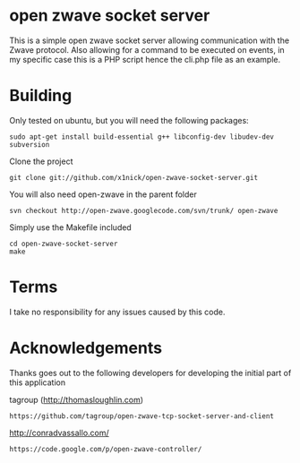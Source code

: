 open zwave socket server
========================

This is a simple open zwave socket server allowing communication with the Zwave protocol. Also allowing for a command to be executed on events, in my specific case this is a PHP script hence the cli.php file as an example.

Building
========

Only tested on ubuntu, but you will need the following packages:

    sudo apt-get install build-essential g++ libconfig-dev libudev-dev subversion

Clone the project

    git clone git://github.com/x1nick/open-zwave-socket-server.git

You will also need open-zwave in the parent folder

    svn checkout http://open-zwave.googlecode.com/svn/trunk/ open-zwave

Simply use the Makefile included

    cd open-zwave-socket-server
    make


Terms
=====

I take no responsibility for any issues caused by this code. 


Acknowledgements
================

Thanks goes out to the following developers for developing the initial part of this application

tagroup (http://thomasloughlin.com)

    https://github.com/tagroup/open-zwave-tcp-socket-server-and-client

http://conradvassallo.com/

    https://code.google.com/p/open-zwave-controller/
